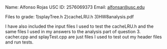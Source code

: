 Name: Alfonso Rojas
USC ID: 2576069373
Email: alfonsar@usc.edu

Files to grade:
1)splayTree.h
2)cacheLRU.h
3)HW8analysis.pdf

I have also included the input files I used to test the cacheLRU.h and the same files I used in my answers to the analysis part of question 3. cacher.cpp and splayTest.cpp are just files I used to test out my header files and run tests.
